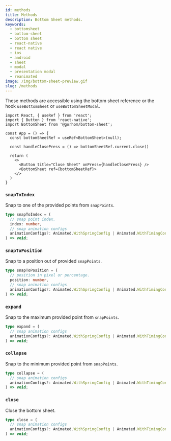 ```yaml
---
id: methods
title: Methods
description: Bottom Sheet methods.
keywords:
  - bottomsheet
  - bottom-sheet
  - bottom sheet
  - react-native
  - react native
  - ios
  - android
  - sheet
  - modal
  - presentation modal
  - reanimated
image: /img/bottom-sheet-preview.gif
slug: /methods
---
```


These methods are accessible using the bottom sheet reference or the hook `useBottomSheet` or `useBottomSheetModal`.

```tsx
import React, { useRef } from 'react';
import { Button } from 'react-native';
import BottomSheet from '@gorhom/bottom-sheet';

const App = () => {
  const bottomSheetRef = useRef<BottomSheet>(null);

  const handleClosePress = () => bottomSheetRef.current.close()

  return (
    <>
      <Button title="Close Sheet" onPress={handleClosePress} />
      <BottomSheet ref={bottomSheetRef}>
    </>
  )
}

```

### `snapToIndex`

Snap to one of the provided points from `snapPoints`.

```ts
type snapToIndex = (
  // snap point index.
  index: number,
  // snap animation configs
  animationConfigs?: Animated.WithSpringConfig | Animated.WithTimingConfig
) => void;
```

### `snapToPosition`

Snap to a position out of provided `snapPoints`.

```ts
type snapToPosition = (
  // position in pixel or percentage.
  position: number,
  // snap animation configs
  animationConfigs?: Animated.WithSpringConfig | Animated.WithTimingConfig
) => void;
```

### `expand`

Snap to the maximum provided point from `snapPoints`.

```ts
type expand = (
  // snap animation configs
  animationConfigs?: Animated.WithSpringConfig | Animated.WithTimingConfig
) => void;
```

### `collapse`

Snap to the minimum provided point from `snapPoints`.

```ts
type collapse = (
  // snap animation configs
  animationConfigs?: Animated.WithSpringConfig | Animated.WithTimingConfig
) => void;
```

### `close`

Close the bottom sheet.

```ts
type close = (
  // snap animation configs
  animationConfigs?: Animated.WithSpringConfig | Animated.WithTimingConfig
) => void;
```
